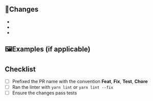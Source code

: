 ## 🚀Changes

-
-
-

## 🖼Examples (if applicable)

## Checklist

- [ ] Prefixed the PR name with the convention **Feat**, **Fix**, **Test**, **Chore**
- [ ] Ran the linter with `yarn lint` or `yarn lint --fix`
- [ ] Ensure the changes pass tests
